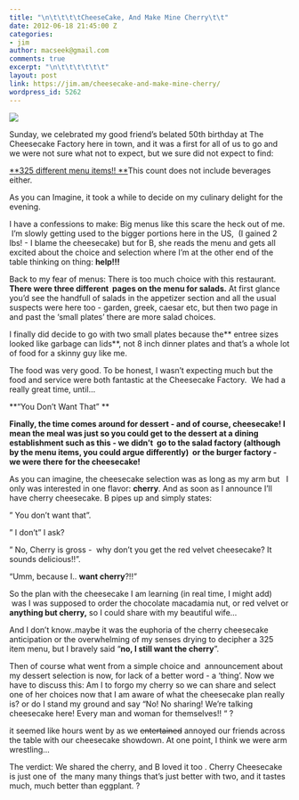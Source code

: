 ```yaml
---
title: "\n\t\t\t\tCheeseCake, And Make Mine Cherry\t\t"
date: 2012-06-18 21:45:00 Z
categories:
- jim
author: macseek@gmail.com
comments: true
excerpt: "\n\t\t\t\t\t\t"
layout: post
link: https://jim.am/cheesecake-and-make-mine-cherry/
wordpress_id: 5262
---
```


![](http://jim.am/images/2012/06/factory.png)




Sunday, we celebrated my good friend’s belated 50th birthday at The Cheesecake Factory here in town, and it was a first for all of us to go and we were not sure what not to expect, but we sure did not expect to find:




[**325 different menu items!! **](http://www.thecheesecakefactory.com/menu/welcome/Welcome)This count does not include beverages either.




As you can Imagine, it took a while to decide on my culinary delight for the evening.




I have a confessions to make: Big menus like this scare the heck out of me.  I’m slowly getting used to the bigger portions here in the US,  (I gained 2 lbs! - I blame the cheesecake) but for B, she reads the menu and gets all excited about the choice and selection where I’m at the other end of the table thinking on thing: **help!!!**




Back to my fear of menus: There is too much choice with this restaurant. **There were three different  pages on the menu for salads.** At first glance you’d see the handfull of salads in the appetizer section and all the usual suspects were here too - garden, greek, caesar etc, but then two page in and past the ‘small plates’ there are more salad choices.




I finally did decide to go with two small plates because the** entree sizes looked like garbage can lids**, not 8 inch dinner plates and that’s a whole lot of food for a skinny guy like me.




The food was very good. To be honest, I wasn’t expecting much but the food and service were both fantastic at the Cheesecake Factory.  We had a really great time, until…




**“You Don’t Want That” **




****Finally, the time comes around for dessert - and of course, **cheesecake**! I mean the meal was just so you could get to the dessert at a dining establishment such as this - we didn’t  go to the salad factory (although by the menu items, you could argue differently)  or the burger factory -** we were there for the cheesecake!**




As you can imagine, the cheesecake selection was as long as my arm but   I only was interested in one flavor: **cherry**. And as soon as I announce I’ll have cherry cheesecake. B pipes up and simply states:




” You don’t want that”.




” I don’t” I ask?




” No, Cherry is gross -  why don’t you get the red velvet cheesecake? It sounds delicious!!”.




“Umm, because I.. **want cherry**?!!”




So the plan with the cheesecake I am learning (in real time, I might add)  was I was supposed to order the chocolate macadamia nut, or red velvet or **anything but cherry,** so I could share with my beautiful wife…




And I don’t know..maybe it was the euphoria of the cherry cheesecake anticipation or the overwhelming of my senses drying to decipher a 325 item menu, but I bravely said “**no, I still want the cherry**”.




Then of course what went from a simple choice and  announcement about my dessert selection is now, for lack of a better word - a ‘thing’. Now we have to discuss this: Am I to forgo my cherry so we can share and select one of her choices now that I am aware of what the cheesecake plan really is? or do I stand my ground and say “No! No sharing! We’re talking cheesecake here! Every man and woman for themselves!! “ ?




it seemed like hours went by as we <del>entertained</del> annoyed our friends across the table with our cheesecake showdown. At one point, I think we were arm wrestling…




The verdict: We shared the cherry, and B loved it too . Cherry Cheesecake is just one of  the many many things that’s just better with two, and it tastes much, much better than eggplant. ?




 


		
